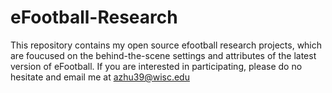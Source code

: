 # eFootball-Research
This repository contains my open source efootball research projects, which are foucused on the behind-the-scene settings and attributes of the latest version of eFootball. If you are interested in participating, please do no hesitate and email me at azhu39@wisc.edu

